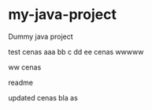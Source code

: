 # my-java-project
Dummy java project

test cenas aaa bb c dd ee cenas wwwww

ww cenas

readme

updated cenas bla as
